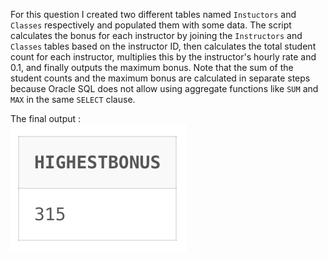 For this question I created two different tables named `Instuctors` and `Classes` respectively and populated them with some data. The script calculates the bonus for each instructor by joining the `Instructors` and `Classes` tables based on the instructor ID, then calculates the total student count for each instructor, multiplies this by the instructor's hourly rate and 0.1, and finally outputs the maximum bonus. Note that the sum of the student counts and the maximum bonus are calculated in separate steps because Oracle SQL does not allow using aggregate functions like `SUM` and `MAX` in the same `SELECT` clause.

The final output :  
![Q4](Q4.png)